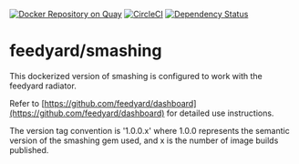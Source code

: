 [![Docker Repository on Quay](https://quay.io/repository/feedyard/smashing/status "Docker Repository on Quay")](https://quay.io/repository/feedyard/smashing)
[![CircleCI](https://circleci.com/gh/feedyard/smashing.svg?style=shield)](https://circleci.com/gh/feedyard/smashing)
[![Dependency Status](https://gemnasium.com/badges/github.com/feedyard/smashing.svg)](https://gemnasium.com/github.com/feedyard/smashing)

# feedyard/smashing

This dockerized version of smashing is configured to work with the feedyard radiator.

Refer to [https://github.com/feedyard/dashboard](https://github.com/feedyard/dashboard) for detailed use instructions.

The version tag convention is '1.0.0.x' where 1.0.0 represents the semantic version of the smashing gem used, and x is the number of image builds published.

